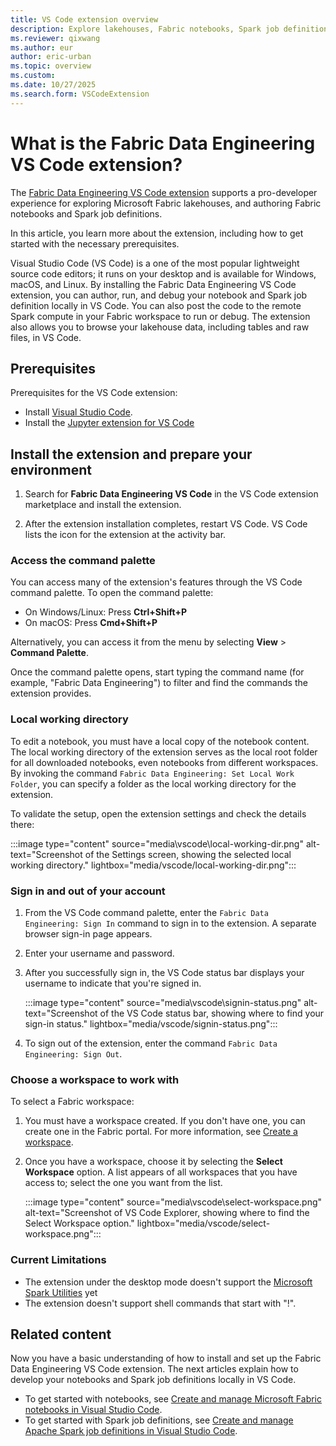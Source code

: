 ```yaml
---
title: VS Code extension overview
description: Explore lakehouses, Fabric notebooks, Spark job definitions with the Fabric Data Engineering VS Code extension. Learn about the prerequisites and installation.
ms.reviewer: qixwang
ms.author: eur
author: eric-urban
ms.topic: overview
ms.custom:
ms.date: 10/27/2025
ms.search.form: VSCodeExtension
---
```


# What is the Fabric Data Engineering VS Code extension?

The [Fabric Data Engineering VS Code extension](https://marketplace.visualstudio.com/items?itemName=SynapseVSCode.synapse) supports a pro-developer experience for exploring Microsoft Fabric lakehouses, and authoring Fabric notebooks and Spark job definitions. 

In this article, you learn more about the extension, including how to get started with the necessary prerequisites.

Visual Studio Code (VS Code) is a one of the most popular lightweight source code editors; it runs on your desktop and is available for Windows, macOS, and Linux. By installing the Fabric Data Engineering VS Code extension, you can author, run, and debug your notebook and Spark job definition locally in VS Code. You can also post the code to the remote Spark compute in your Fabric workspace to run or debug. The extension also allows you to browse your lakehouse data, including tables and raw files, in VS Code.

## Prerequisites

Prerequisites for the VS Code extension:

- Install [Visual Studio Code](https://code.visualstudio.com/download).
- Install the [Jupyter extension for VS Code](https://marketplace.visualstudio.com/items?itemName=ms-toolsai.jupyter)

## Install the extension and prepare your environment

1. Search for **Fabric Data Engineering VS Code** in the VS Code extension marketplace and install the extension.

1. After the extension installation completes, restart VS Code. VS Code lists the icon for the extension at the activity bar.

### Access the command palette

You can access many of the extension's features through the VS Code command palette. To open the command palette:

- On Windows/Linux: Press **Ctrl+Shift+P**
- On macOS: Press **Cmd+Shift+P**

Alternatively, you can access it from the menu by selecting **View** > **Command Palette**.

Once the command palette opens, start typing the command name (for example, "Fabric Data Engineering") to filter and find the commands the extension provides.

### Local working directory

To edit a notebook, you must have a local copy of the notebook content. The local working directory of the extension serves as the local root folder for all downloaded notebooks, even notebooks from different workspaces. By invoking the command `Fabric Data Engineering: Set Local Work Folder`, you can specify a folder as the local working directory for the extension.

To validate the setup, open the extension settings and check the details there:

:::image type="content" source="media\vscode\local-working-dir.png" alt-text="Screenshot of the Settings screen, showing the selected local working directory." lightbox="media/vscode/local-working-dir.png":::

### Sign in and out of your account

1. From the VS Code command palette, enter the `Fabric Data Engineering: Sign In` command to sign in to the extension. A separate browser sign-in page appears.

1. Enter your username and password.

1. After you successfully sign in, the VS Code status bar displays your username to indicate that you're signed in.

   :::image type="content" source="media\vscode\signin-status.png" alt-text="Screenshot of the VS Code status bar, showing where to find your sign-in status." lightbox="media/vscode/signin-status.png":::

1. To sign out of the extension, enter the command `Fabric Data Engineering: Sign Out`.

### Choose a workspace to work with

To select a Fabric workspace:

1. You must have a workspace created. If you don't have one, you can create one in the Fabric portal. For more information, see [Create a workspace](../fundamentals/create-workspaces.md).

1. Once you have a workspace, choose it by selecting the **Select Workspace** option. A list appears of all workspaces that you have access to; select the one you want from the list.

    :::image type="content" source="media\vscode\select-workspace.png" alt-text="Screenshot of VS Code Explorer, showing where to find the Select Workspace option." lightbox="media/vscode/select-workspace.png":::

### Current Limitations

- The extension under the desktop mode doesn't support the [Microsoft Spark Utilities](/azure/synapse-analytics/spark/microsoft-spark-utilities?pivots=programming-language-python) yet
- The extension doesn't support shell commands that start with "!".

## Related content

Now you have a basic understanding of how to install and set up the Fabric Data Engineering VS Code extension. The next articles explain how to develop your notebooks and Spark job definitions locally in VS Code.

- To get started with notebooks, see [Create and manage Microsoft Fabric notebooks in Visual Studio Code](author-notebook-with-vs-code.md).
- To get started with Spark job definitions, see [Create and manage Apache Spark job definitions in Visual Studio Code](author-sjd-with-vs-code.md).
